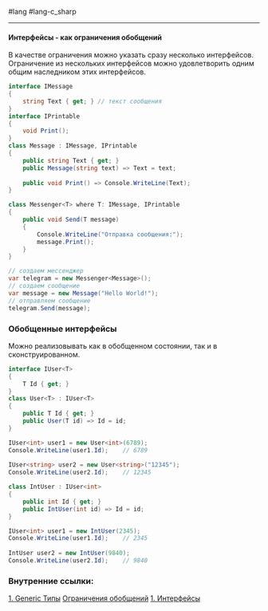 #lang #lang-c_sharp  

---
#### Интерфейсы - как ограничения обобщений
В качестве ограничения можно указать сразу несколько интерфейсов.
Ограничение из нескольких интерфейсов можно удовлетворить одним общим наследником этих интерфейсов.

```csharp
interface IMessage
{
    string Text { get; } // текст сообщения
}
interface IPrintable
{
    void Print();
}
class Message : IMessage, IPrintable
{
    public string Text { get; }
    public Message(string text) => Text = text;
 
    public void Print() => Console.WriteLine(Text);
}

class Messenger<T> where T: IMessage, IPrintable
{
    public void Send(T message)
    {
        Console.WriteLine("Отправка сообщения:");
        message.Print();
    }
}

// создаем мессенджер
var telegram = new Messenger<Message>();
// создаем сообщение
var message = new Message("Hello World!");
// отправляем сообщение
telegram.Send(message);
```

### Обобщенные интерфейсы
Можно реализовывать как в обобщенном состоянии, так и в сконструированном.

```csharp
interface IUser<T>
{
    T Id { get; }
}
class User<T> : IUser<T>
{
    public T Id { get; }
    public User(T id) => Id = id;
}

IUser<int> user1 = new User<int>(6789);
Console.WriteLine(user1.Id);    // 6789
 
IUser<string> user2 = new User<string>("12345");
Console.WriteLine(user2.Id);    // 12345
```

```csharp
class IntUser : IUser<int>
{
    public int Id { get; }
    public IntUser(int id) => Id = id;
}

IUser<int> user1 = new IntUser(2345);
Console.WriteLine(user1.Id);    // 2345
 
IntUser user2 = new IntUser(9840);
Console.WriteLine(user2.Id);    // 9840
```

### Внутренние ссылки:
[1. Generic Типы](1.%20Lang/C-sharp/0.%20Введение/2.%20Универсальные%20типы/1.%20Generic%20Типы.md)
[Ограничения обобщений](1.%20Lang/C-sharp/0.%20Введение/2.%20Универсальные%20типы/Ограничения%20обобщений.md)
[1. Интерфейсы](1.%20Lang/C-sharp/0.%20Введение/3.%20Интерфейсы/1.%20Интерфейсы.md)
